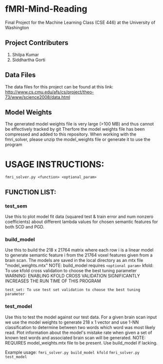# fMRI-Mind-Reading
Final Project for the Machine Learning Class (CSE 446) at the University of Washington

## Project Contributers
1. Shilpa Kumar
2. Siddhartha Gorti

## Data Files
The data files for this project can be found at this link: http://www.cs.cmu.edu/afs/cs/project/theo-73/www/science2008/data.html

## Model Weights
The generated model weights file is very large (>100 MB) and thus cannot be effectively tracked by git
Therfore the model weights file has been compressed and added to this repository. When working with the fmri_solver, please
unzip the model_weights file or generate it to use the program

# USAGE INSTRUCTIONS:
`fmri_solver.py <function> <optional_param>`

## FUNCTION LIST:
### test_sem
Use this to plot model fit data (squared test & train error and num nonzero
coefficients) about different lambda values for chosen semantic features for both
SCD and PGD.

### build_model
Use this to build the 218 x 21764 matrix where each row i is a linear model
to generate semantic feature i from the 21764 voxel features given from a brain scan. The models
are saved in the local directory as an mtx file "model_weights.mtx"
NOTE: build_model requires `<optional param>`
	kfold: To use kfold cross validation to choose the best tuning parameter
	WARNING: ENABLING KFOLD CROSS VALIDATION SIGNIFICANTLY INCREASES THE RUN TIME OF THIS PROGRAM

	test_set: To use test set validation to choose the best tuning parameter

### test_model
Use this to test the model against our test data. For a given brain scan input we use
the model weights to generate 218 x 1 vector and use 1-NN classification to determine between two words
which word was most likely read. Plot information about the model's mistake rate when given a set of known
test words and associated brain scan will be generated.
NOTE: REQUIRES model_weights.mtx file to be present. Use build_model if lacking.

Example usage: `fmri_solver.py build_model kfold` `fmri_solver.py test_model`
